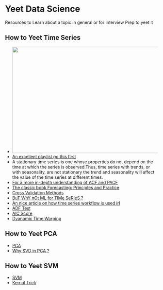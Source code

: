 # Yeet Data Science
Resources to Learn about a topic in general or for interview Prep to yeet it 
## How to Yeet Time Series 
- <img src="https://github.com/Pushkaran-P/Yeet-DS-Interviews/assets/84492623/8ae00379-d0d4-4a8b-8628-6e371d215297" width="600" height="350">
- [An excellent playlist go this first](https://www.youtube.com/watch?v=FsroWpkUuYI&list=PLjwX9KFWtvNnOc4HtsvaDf1XYG3O5bv5s)
- A stationary time series is one whose properties do not depend on the time at which the series is observed.Thus, time series with trends, or with seasonality, are not stationary the trend and seasonality will affect the value of the time series at different times.
- [For a more in-depth understanding of ACF and PACF](https://youtube.com/playlist?list=PL_iP0SGUzx9SvI_loo4I6orC-6o5-7hKp)
- [The classic book Forecasting: Principles and Practice](https://otexts.com/fpp3/index.html)
- [Cross Validation Methods](https://medium.com/@soumyachess1496/cross-validation-in-time-series-566ae4981ce4)
- [BuT WhY nOt ML for TiMe SeRieS ? ](https://towardsdatascience.com/how-not-to-use-machine-learning-for-time-series-forecasting-avoiding-the-pitfalls-19f9d7adf424)
- [An nice article on how time series workflow is used irl](https://towardsdatascience.com/time-series-forecasting-flow-2e49740664de)
- [ADF Test](https://www.machinelearningplus.com/time-series/augmented-dickey-fuller-test/)
- [AIC Score](https://builtin.com/data-science/what-is-aic)
- [Dyanamic Time Warping](https://www.youtube.com/watch?v=_K1OsqCicBY)

## How to Yeet PCA
- [PCA](https://youtu.be/FD4DeN81ODY)
- [Why SVD in PCA ?](https://www.youtube.com/watch?v=DQ_BkPHIl-g)

## How to Yeet SVM
- [SVM](https://youtu.be/_YPScrckx28)
- [Kernal Trick](https://youtu.be/Q7vT0--5VII)
